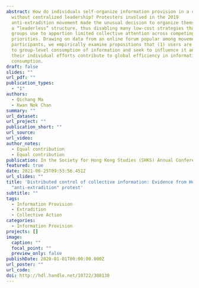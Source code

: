 ```yaml
---
abstract: How do individuals self-organize information provision in a community
  without centralized leadership? Protesters involved in the 2019
  anti-extradition movement made the unusual decision to organize themselves in
  a “leaderless” structure, thus disabling many low-cost strategies that large
  groups use to apportion limited collective attention across competing
  priorities. Drawing on data from an online forum popular among movement
  participants, we empirically examine propositions that (1) users are sensitive
  to group-level consumption of information and seek to influence it and (2)
  their individual efforts contribute to global efficiency in information
  consumption.
draft: false
slides: ""
url_pdf: ""
publication_types:
  - "1"
authors:
  - Qichang Ma
  - Kwan Nok Chan
summary: ""
url_dataset: 
url_project: ""
publication_short: ""
url_source: 
url_video: 
author_notes:
  - Equal contribution
  - Equal contribution
publication: In the Society for Hong Kong Studies (SHKS) Annual Conference 2021
featured: true
date: 2021-06-25T09:53:56.451Z
url_slides: ""
title: 'Distributed control of collective information: Evidence from Hong Kong’s
  "anti-extradition" protest'
subtitle: ""
tags:
  - Information Provision
  - Extradition
  - Collective Action
categories:
  - Information Provision
projects: []
image:
  caption: ""
  focal_point: ""
  preview_only: false
publishDate: 2020-01-01T00:00:00.000Z
url_poster: ""
url_code: 
doi: http://hdl.handle.net/10722/308138
---
```

